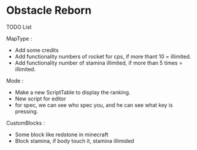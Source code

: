 # Obstacle Reborn

TODO List

MapType :
- Add some credits
- Add functionality numbers of rocket for cps, if more thant 10 = illimited.
- Add functionality number of stamina illimited, if more than 5 times = illimited.

Mode :
- Make a new ScriptTable to display the ranking.
- New script for editor
- for spec, we can see who spec you, and he can see what key is pressing.

CustomBlocks :
- Some block like redstone in minecraft
- Block stamina, if body touch it, stamina illimided

